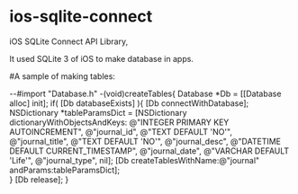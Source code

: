ios-sqlite-connect
====================

iOS SQLite Connect API Library, 

It used SQLite 3 of iOS to make database in apps.

#A sample of making tables: 

--#import "Database.h"
-(void)createTables{
	Database *Db = [[Database alloc] init];
	if( [Db databaseExists] ){
		[Db connectWithDatabase];
		NSDictionary *tableParamsDict = [NSDictionary dictionaryWithObjectsAndKeys:
                                         @"INTEGER PRIMARY KEY AUTOINCREMENT", @"journal_id",
                                         @"TEXT DEFAULT 'NO'", @"journal_title",
                                         @"TEXT DEFAULT 'NO'", @"journal_desc",
                                         @"DATETIME DEFAULT CURRENT_TIMESTAMP", @"journal_date",
                                         @"VARCHAR DEFAULT 'Life'", @"journal_type",
                                         nil];
    	[Db createTablesWithName:@"journal" andParams:tableParamsDict];        
    }
    [Db release];
}

